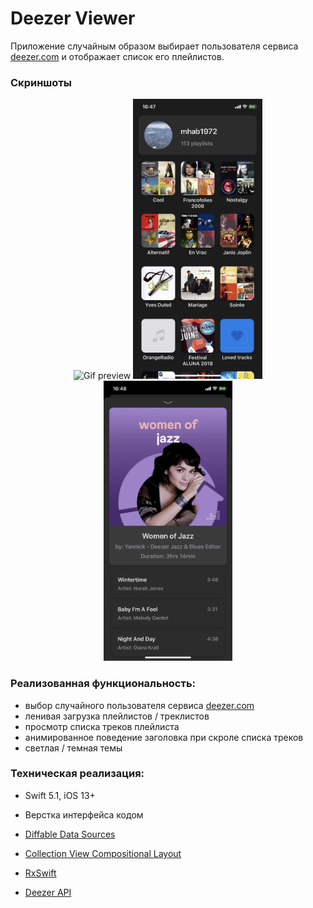 # Deezer Viewer

Приложение случайным образом выбирает пользователя сервиса [deezer.com](https://www.deezer.com) и отображает список его плейлистов.

###  Скриншоты

<p align=center>
	<img height="448" src="https://github.com/dzhek-space/Deezer-Viewer/blob/master/Screenshots/preview.gif" alt="Gif preview">
	<img height="448" src="https://github.com/dzhek-space/Deezer-Viewer/blob/master/Screenshots/dark_user_profile.png" alt="dark theme preview 1">
	<img height="448" src="https://github.com/dzhek-space/Deezer-Viewer/blob/master/Screenshots/dark_tracklist.png" alt="dark theme preview 2">
</p>


### Реализованная функциональность:

- выбор случайного пользователя сервиса [deezer.com](https://www.deezer.com)
- ленивая загрузка плейлистов / треклистов
- просмотр списка треков плейлиста
- анимированное поведение заголовка при скроле списка треков
- светлая / темная темы

### Техническая реализация:

- Swift 5.1, iOS 13+

- Верстка интерфейса кодом

- [Diffable Data Sources](https://developer.apple.com/videos/play/wwdc2019/220)

-  [Collection View Compositional Layout](https://developer.apple.com/videos/play/wwdc2019/215)

- [RxSwift](https://github.com/ReactiveX/RxSwift)

- [Deezer API](https://developers.deezer.com/)


